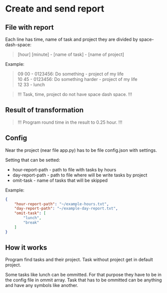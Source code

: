 # Create and send report

## File with report

Each line has time, name of task and project they are divided by space-dash-space:

> [hour] [minute] - [name of task] - [name of project]

Example:

> 09 00 - 0123456: Do something - project of my life  
> 10 45 - 0123456: Do something harder - project of my life  
> 12 33 - lunch  

> !!! Task, time, project do not have space dash space. !!!

## Result of transformation


> !!! Program round time in the result to 0.25 hour. !!!

## Config

Near the project (near file app.py) has to be file config.json with settings.

Setting that can be setted:
* hour-report-path - path to file with tasks by hours
* day-report-path - path to file where will be write tasks by project
* omit-task - name of tasks that will be skipped

Example:
```json
{
    "hour-report-path": "~/example-hours.txt",
    "day-report-path": "~/example-day-report.txt",
    "omit-task": [
        "lunch",
        "break"
    ]
}
```

## How it works

Program find tasks and their project. Task without project get in default project.

Some tasks like lunch can be ommitted. For that purpose they have to be in the config file in ommit array.
Task that has to be ommitted can be anything and have any symbols like another.

